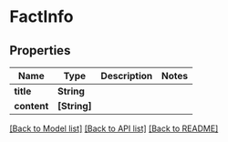 # FactInfo

## Properties
Name | Type | Description | Notes
------------ | ------------- | ------------- | -------------
**title** | **String** |  | 
**content** | **[String]** |  | 

[[Back to Model list]](../README.md#documentation-for-models) [[Back to API list]](../README.md#documentation-for-api-endpoints) [[Back to README]](../README.md)


